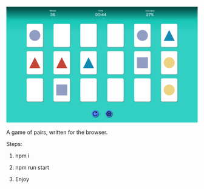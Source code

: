 ![Alt text](scrn.png)

A game of pairs, written for the browser. 

Steps: 

1. npm i 

2. npm run start 

3. Enjoy

